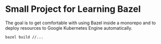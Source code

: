 # Small Project for Learning Bazel

The goal is to get comfortable with using Bazel inside a monorepo and to deploy resources to Google Kubernetes Engine automatically.

```
bazel build //...
```